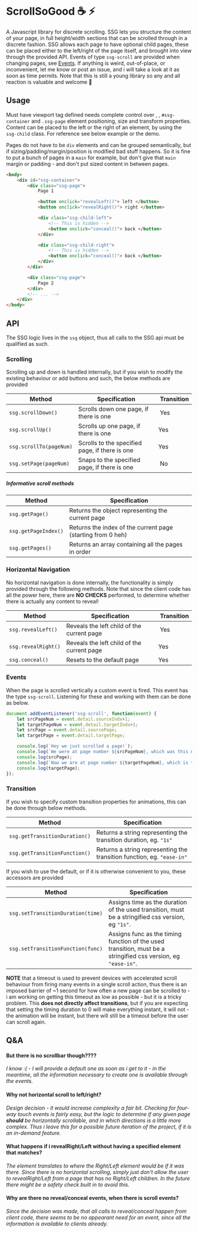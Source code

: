 
# ScrollSoGood :coffee: :zap:

A Javascript library for discrete scrolling. SSG lets you structure the content of your page, in full height/width sections that can be scrolled through in a discrete fashion. SSG allows each page to have optional child pages, these can be placed either to the left/right of the page itself, and brought into view through the provided API. Events of type `ssg-scroll` are provided when changing pages, see [Events](#Events). If anything is weird, out-of-place, or inconvenient, let me know or post an issue, and i will take a look at it as soon as time permits. Note that this is still a young library so any and all reaction is valuable and welcome :beer:

## Usage

Must have viewport tag defined needs complete control over <body>, <html>, `#ssg-container` and `.ssg-page` element positioning, size and transform properties. Content can be placed to the left or the right of an element, by using the `ssg-child` class. For reference see below example or the demo.

Pages do not have to be `div` elements and can be grouped semantically, but if sizing/padding/margin/position is modified bad stuff happens. So it is fine to put a bunch of pages in a `main` for example, but don't give that `main` margin or padding - and don't put sized content in between pages.

```html
<body>
    <div id="ssg-container">
        <div class="ssg-page">
            Page 1

            <button onclick="revealLeft()"> left </button>
            <button onclick="revealRight()"> right </button>

            <div class="ssg-child-left"> 
                <!-- This is hidden -->
                <button onclick="conceal()"> back </button>
            </div>

            <div class="ssg-child-right"> 
                <!-- This is hidden -->
                <button onclick="conceal()"> back </button>
            </div>
        </div>

        <div class="ssg-page">
            Page 2
        </div>
        <!-- ... -->
    </div>
</body>
```

## API

The SSG logic lives in the `ssg` object, thus all calls to the SSG api must be qualified as such.

### Scrolling

Scrolling up and down is handled internally, but if you wish to modify the existing behaviour or add buttons and such, the below methods are provided 

Method | Specification | Transition
-|-|-
`ssg.scrollDown()` | Scrolls down one page, if there is one | Yes
`ssg.scrollUp()` | Scrolls up one page, if there is one | Yes
`ssg.scrollTo(pageNum)` | Scrolls to the specified page, if there is one | Yes
`ssg.setPage(pageNum)` | Snaps to the specified page, if there is one | No

##### Informative scroll methods
Method | Specification
-|-
`ssg.getPage()` | Returns the object representing the current page
`ssg.getPageIndex()` | Returns the index of the current page (starting from 0 heh)
`ssg.getPages()`| Returns an array containing all the pages in order

### Horizontal Navigation

No horizontal navigation is done internally, the functionality is simply provided through the following methods. Note that since the client code has all the power here, there are __NO CHECKS__ performed, to determine whether there is actually any content to reveal!

Method | Specification | Transition
-|-|-
`ssg.revealLeft()` | Reveals the left child of the current page | Yes
`ssg.revealRight()` | Reveals the left child of the current page | Yes
`ssg.conceal()` | Resets to the default page | Yes

### Events

When the page is scrolled vertically a custom event is fired. This event has the type `ssg-scroll`. Listening for these and working with them can be done as below.

```javascript
document.addEventListener('ssg-scroll', function(event) {
    let srcPageNum = event.detail.sourceIndx+1;
    let targetPageNum = event.detail.targetIndx+1;
    let srcPage = event.detail.sourcePage;
    let targetPage = event.detail.targetPage;

    console.log(`Hey we just scrolled a page!`);
    console.log(`We were at page number ${srcPageNum}, which was this node :`);
    console.log(srcPage);
    console.log(`Now we are at page number ${targetPageNum}, which is this node :`);
    console.log(targetPage);    
});
```

### Transition

If you wish to specify custom transition properties for animations, this can be done through below methods. 

Method | Specification
-|-
`ssg.getTransitionDuration()` | Returns a string representing the transition duration, eg. `"1s"`
`ssg.getTransitionFunction()` | Returns a string representing the transition function, eg. `"ease-in"`

If you wish to use the default, or if it is otherwise convenient to you, these accessors are provided

Method | Specification
-|-
`ssg.setTransitionDuration(time)` | Assigns time as the duration of the used transition, must be a stringified css version, eg `"1s"`.
`ssg.setTransitionFunction(func)` | Assigns func as the timing function of the used transition, must be a stringified css version, eg `"ease-in"`.

__NOTE__ that a timeout is used to prevent devices with accelerated scroll behaviour from firing many events in a single scroll action, thus there is an imposed barrier of ~1 second for how often a new page can be scrolled to - i am working on getting this timeout as low as possible - but it is a tricky problem. This __does not directly affect transitions__, but if you are expecting that setting the timing duration to 0 will make everything instant, it will not - the animation will be instant, but there will still be a timeout before the user can scroll again.


## Q&A

#### But there is no scrollbar though????

_I know :( - I will provide a default one as soon as i get to it - in the meantime, all the information necessary to create one is available through the events._

#### Why not horizontal scroll to left/right?

_Design decision - it would increase complexity a fair bit. Checking for four-way touch events is fairly easy, but the logic to determine if any given page **should** be horizontally scrollable, and in which directions is a little more complex. Thus i leave this for a possible future iteration of the project, if it is an in-demand feature._

#### What happens if i revealRight/Left without having a specified element that matches?

_The element translates to where the Right/Left element would be if it was there. Since there is no horizontal scrolling, simply just don't allow the user to revealRight/Left from a page that has no Right/Left children. In the future there might be a safety check built in to avoid this._

#### Why are there no reveal/conceal events, when there is scroll events?

_Since the decision was made, that all calls to reveal/conceal happen from client code, there seems to be no appearant need for an event, since all the information is available to clients already._
